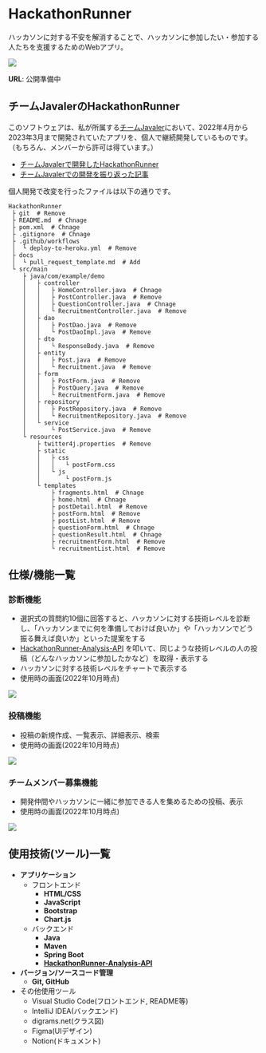 # HackathonRunner

ハッカソンに対する不安を解消することで、ハッカソンに参加したい・参加する人たちを支援するためのWebアプリ。

<img src="https://user-images.githubusercontent.com/79685987/197310366-d45ea75e-e970-441c-88f5-f57601a65ef6.jpg">

**URL**: 公開準備中

## チームJavalerのHackathonRunner

このソフトウェアは、私が所属する[チームJavaler](https://github.com/Javaler/)において、2022年4月から2023年3月まで開発されていたアプリを、個人で継続開発しているものです。（もちろん、メンバーから許可は得ています。）

- [チームJavalerで開発したHackathonRunner](https://github.com/Javaler/HackathonRunner)
- [チームJavalerでの開発を振り返った記事](https://qiita.com/NMS/items/4d43e3acb02d29cc6cc4)

個人開発で改変を行ったファイルは以下の通りです。
```
HackathonRunner
 ├ git  # Remove
 ├ README.md  # Chnage
 ├ pom.xml  # Chnage
 ├ .gitignore  # Chnage
 ├ .github/workflows
 │  └ deploy-to-heroku.yml  # Remove
 ├ docs
 │  └ pull_request_template.md  # Add
 └ src/main
    ├ java/com/example/demo
    │   ├ controller
    │   │   ├ HomeController.java  # Chnage
    │   │   ├ PostController.java  # Remove
    │   │   ├ QuestionController.java  # Chnage
    │   │   └ RecruitmentController.java  # Remove
    │   ├ dao
    │   │   ├ PostDao.java  # Remove
    │   │   └ PostDaoImpl.java  # Remove
    │   ├ dto
    │   │   └ ResponseBody.java  # Remove
    │   ├ entity
    │   │   ├ Post.java  # Remove
    │   │   └ Recruitment.java  # Remove
    │   ├ form
    │   │   ├ PostForm.java  # Remove
    │   │   ├ PostQuery.java  # Remove
    │   │   └ RecruitmentForm.java  # Remove
    │   ├ repository
    │   │   ├ PostRepository.java  # Remove
    │   │   └ RecruitmentRepository.java  # Remove
    │   └ service
    │       └ PostService.java  # Remove
    └ resources
        ├ twitter4j.properties  # Remove
        ├ static
        │   ├ css
        │   │   └ postForm.css
        │   └ js
        │       └ postForm.js
        └ templates
            ├ fragments.html  # Chnage
            ├ home.html  # Chnage
            ├ postDetail.html  # Remove
            ├ postForm.html  # Remove
            ├ postList.html  # Remove
            ├ questionForm.html  # Chnage
            ├ questionResult.html  # Chnage
            ├ recruitmentForm.html  # Remove
            └ recruitmentList.html  # Remove
```

## 仕様/機能一覧

### 診断機能

- 選択式の質問約10個に回答すると、ハッカソンに対する技術レベルを診断し、「ハッカソンまでに何を準備しておけば良いか」や「ハッカソンでどう振る舞えば良いか」といった提案をする
- [HackathonRunner-Analysis-API](https://github.com/Javaler/HackathonRunner-Analysis-API) を叩いて、同じような技術レベルの人の投稿（どんなハッカソンに参加したかなど）を取得・表示する
- ハッカソンに対する技術レベルをチャートで表示する
- 使用時の画面(2022年10月時点)
<img src="https://user-images.githubusercontent.com/79685987/197223472-e6814061-015a-48e1-a347-02e690979ba6.mp4">

### 投稿機能

- 投稿の新規作成、一覧表示、詳細表示、検索
- 使用時の画面(2022年10月時点)
<img src="https://user-images.githubusercontent.com/79685987/197227396-ac8907ca-91b9-480f-9b52-e4ebb2113861.mp4">

### チームメンバー募集機能

- 開発仲間やハッカソンに一緒に参加できる人を集めるための投稿、表示
- 使用時の画面(2022年10月時点)
<img src="https://user-images.githubusercontent.com/79685987/197318073-827d3bae-7763-48c1-9e3f-ac4df6ddc05c.mp4">

## 使用技術(ツール)一覧

- **アプリケーション**
  - フロントエンド
    - **HTML/CSS**
    - **JavaScript**
    - **Bootstrap**
    - **Chart.js**
  - バックエンド
    - **Java**
    - **Maven**
    - **Spring Boot**
    - **[HackathonRunner-Analysis-API](https://github.com/Javaler/HackathonRunner-Analysis-API)**
- **バージョン/ソースコード管理**
  - **Git, GitHub**
- その他使用ツール
  - Visual Studio Code(フロントエンド, README等)
  - IntelliJ IDEA(バックエンド)
  - digrams.net(クラス図)
  - Figma(UIデザイン)
  - Notion(ドキュメント)
